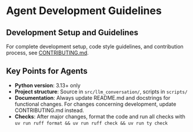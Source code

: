 # Agent Development Guidelines

## Development Setup and Guidelines

For complete development setup, code style guidelines, and contribution process, see [CONTRIBUTING.md](CONTRIBUTING.md).

## Key Points for Agents

- **Python version**: 3.13+ only
- **Project structure**: Source in `src/llm_conversation/`, scripts in `scripts/`
- **Documentation**: Always update README.md and docstrings for functional changes. For changes concerning development, update CONTRIBUTING.md instead.
- **Checks**: After major changes, format the code and run all checks with `uv run ruff format && uv run ruff check && uv run ty check`

